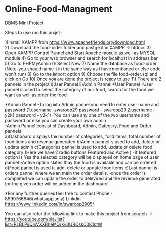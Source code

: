 # Online-Food-Managment
DBMS Mini Project



Steps to use run this projet : 

1)Install XAMPP from https://www.apachefriends.org/download.html<br />
2) Download the food-order folder and pastge it in XAMPP -> htdocs
3) Open XAMPP Control Pannel and Start Apache module as well as MYSQL module
4) Go to your web browser and search for localhost in address bar
5) Go to PHPMyAdmin
6) Select New
7) Name the database as food-order (Note-you should name it in the same way as i have mentioned or else code won't run)
8) Go to the import option
9) Choose the file food-order.sql and click on Go
10) Once you are done the project is ready to use
11) There are 2 pannels in the project 
        i)User Pannel
        ii)Admin Pannel
*User Pannel
-User pannel is used to select the category of our food, search for the food we want as well as order the food

*Admin Pannel
-To log into Admin pannel you need to enter user name and password (1.username -swaroop29 password - swaroop29
                                                                    2.username - y2k1 password - y2k1)
-You can use any one of the two username and password or else you can create your own admin  
-Admin Pannel consist of Dashboard, Admin, Category, Food and Order pannels  
a)Dashboard displays the number of categories, food items, total number of food items and revenue generated
b)Admin pannel is used to add, delete or update admin
c)Categories pannel is used to add, update or delete food category (Here we have 2 radio buttons Featured and Active )
        -If featured option is Yes the selected category will be displayed on home page of user pannel
        -Active option states thay the food is available and can be ordered
d)Food pannel is used to add. delete or update food items
e)Last pannel is orders pannel where we an main the order details.
    -once the order is completed we can update the order to delevired and the revenue generated for the given order will be added in the dashboard
    
*For any further queries feel free to contact
Phone - 8999766846(whatsapp only)
Linkdin - https://www.linkedin.com/in/swaroop2905/

You can also refer the following link to make this project from scratch -> https://youtube.com/playlist?list=PLBLPjjQlnVXXBheMQrkv3UROskC0K1ctW 
